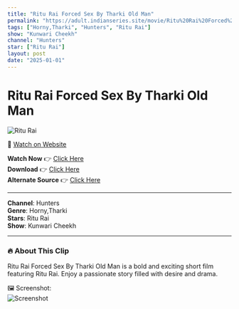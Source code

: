 ```yaml
---
title: "Ritu Rai Forced Sex By Tharki Old Man"
permalink: "https://adult.indianseries.site/movie/Ritu%20Rai%20Forced%20Sex%20By%20Tharki%20Old%20Man"
tags: ["Horny,Tharki", "Hunters", "Ritu Rai"]
show: "Kunwari Cheekh"
channel: "Hunters"
star: ["Ritu Rai"]
layout: post
date: "2025-01-01"
---
```


# Ritu Rai Forced Sex By Tharki Old Man

![Ritu Rai](https://shorts.desisins.com/wp-content/uploads/2024/07/Ritu-Rai-Forced-Hunters-Kunwari-Cheekh-DesiSins.com_.jpg)

🔗 [Watch on Website](https://adult.indianseries.site/movie/Ritu%20Rai%20Forced%20Sex%20By%20Tharki%20Old%20Man)

**Watch Now** 👉 [Click Here](https://adult.indianseries.site/movie/Ritu%20Rai%20Forced%20Sex%20By%20Tharki%20Old%20Man)  
**Download** 👉 [Click Here](https://adult.indianseries.site/movie/Ritu%20Rai%20Forced%20Sex%20By%20Tharki%20Old%20Man)  
**Alternate Source** 👉 [Click Here](https://adult.indianseries.site/movie/Ritu%20Rai%20Forced%20Sex%20By%20Tharki%20Old%20Man)

---

**Channel**: Hunters  
**Genre**: Horny,Tharki  
**Stars**: Ritu Rai  
**Show**: Kunwari Cheekh

---

### 🔥 About This Clip

Ritu Rai Forced Sex By Tharki Old Man is a bold and exciting short film featuring Ritu Rai. Enjoy a passionate story filled with desire and drama.
 
🖼️ Screenshot:  
![Screenshot](https://shorts.desisins.com/wp-content/uploads/2024/07/Ritu-Rai-Forced-Hunters-Kunwari-Cheekh-DesiSins.com_.jpg)
